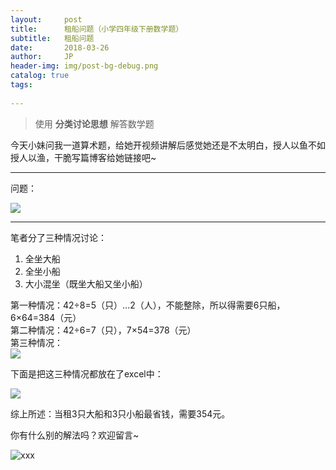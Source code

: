 ```yaml
---
layout:     post
title:      租船问题（小学四年级下册数学题）
subtitle:   租船问题
date:       2018-03-26
author:     JP
header-img: img/post-bg-debug.png
catalog: true
tags:
    
---
```


> 使用 **分类讨论思想** 解答数学题

今天小妹问我一道算术题，给她开视频讲解后感觉她还是不太明白，授人以鱼不如授人以渔，干脆写篇博客给她链接吧~<br>

---

问题：

![](http://peng-image.oss-cn-beijing.aliyuncs.com/18-4-1/21258843.jpg)

---

笔者分了三种情况讨论：<br>
1. 全坐大船<br>
2. 全坐小船<br>
3. 大小混坐（既坐大船又坐小船）<br>

第一种情况：42÷8=5（只）...2（人），不能整除，所以得需要6只船，6×64=384（元）<br>
第二种情况：42÷6=7（只），7×54=378（元）<br>
第三种情况：<br>
![](http://peng-image.oss-cn-beijing.aliyuncs.com/18-4-1/99732658.jpg) 

下面是把这三种情况都放在了excel中：<br>

![](http://peng-image.oss-cn-beijing.aliyuncs.com/18-4-1/77523517.jpg)

综上所述：当租3只大船和3只小船最省钱，需要354元。<br>


你有什么别的解法吗？欢迎留言~

![xxx](http://img07.tooopen.com/images/20170316/tooopen_sy_201956178977.jpg)